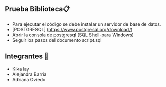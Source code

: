 ## Prueba Biblioteca📋
- Para ejecutar el código se debe instalar un servidor de base de datos.
- [POSTGRESQL] (https://www.postgresql.org/download/)
- Abrir la consola de postgresql (SQL Shell-para Windows)
- Seguir los pasos del documento script.sql

## Integrantes 📝
- Kika lay
- Alejandra Barria
- Adriana Oviedo

